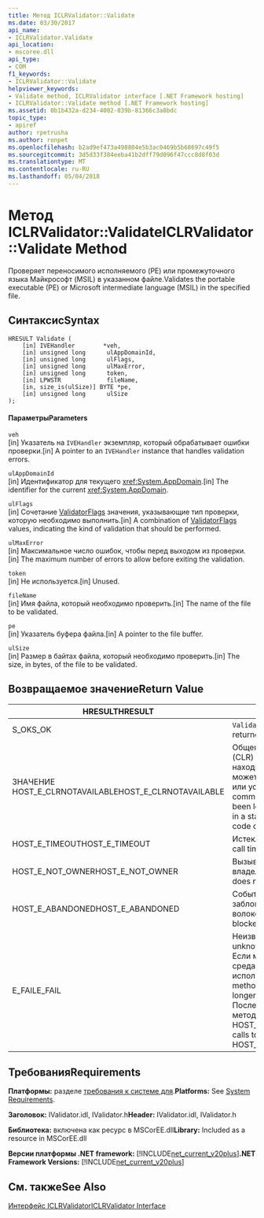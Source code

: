 ```yaml
---
title: Метод ICLRValidator::Validate
ms.date: 03/30/2017
api_name:
- ICLRValidator.Validate
api_location:
- mscoree.dll
api_type:
- COM
f1_keywords:
- ICLRValidator::Validate
helpviewer_keywords:
- Validate method, ICLRValidator interface [.NET Framework hosting]
- ICLRValidator::Validate method [.NET Framework hosting]
ms.assetid: 0b1b432a-d234-4002-839b-81366c3a8bdc
topic_type:
- apiref
author: rpetrusha
ms.author: ronpet
ms.openlocfilehash: b2ad9ef473a498804e5b3ac0469b5b68697c49f5
ms.sourcegitcommit: 3d5d33f384eeba41b2dff79d096f47ccc8d8f03d
ms.translationtype: MT
ms.contentlocale: ru-RU
ms.lasthandoff: 05/04/2018
---
```

# <a name="iclrvalidatorvalidate-method"></a><span data-ttu-id="5a566-102">Метод ICLRValidator::Validate</span><span class="sxs-lookup"><span data-stu-id="5a566-102">ICLRValidator::Validate Method</span></span>
<span data-ttu-id="5a566-103">Проверяет переносимого исполняемого (PE) или промежуточного языка Майкрософт (MSIL) в указанном файле.</span><span class="sxs-lookup"><span data-stu-id="5a566-103">Validates the portable executable (PE) or Microsoft intermediate language (MSIL) in the specified file.</span></span>  
  
## <a name="syntax"></a><span data-ttu-id="5a566-104">Синтаксис</span><span class="sxs-lookup"><span data-stu-id="5a566-104">Syntax</span></span>  
  
```  
HRESULT Validate (  
    [in] IVEHandler        *veh,  
    [in] unsigned long      ulAppDomainId,  
    [in] unsigned long      ulFlags,  
    [in] unsigned long      ulMaxError,  
    [in] unsigned long      token,  
    [in] LPWSTR             fileName,  
    [in, size_is(ulSize)] BYTE *pe,  
    [in] unsigned long      ulSize  
);      
```  
  
#### <a name="parameters"></a><span data-ttu-id="5a566-105">Параметры</span><span class="sxs-lookup"><span data-stu-id="5a566-105">Parameters</span></span>  
 `veh`  
 <span data-ttu-id="5a566-106">[in] Указатель на `IVEHandler` экземпляр, который обрабатывает ошибки проверки.</span><span class="sxs-lookup"><span data-stu-id="5a566-106">[in] A pointer to an `IVEHandler` instance that handles validation errors.</span></span>  
  
 `ulAppDomainId`  
 <span data-ttu-id="5a566-107">[in] Идентификатор для текущего <xref:System.AppDomain>.</span><span class="sxs-lookup"><span data-stu-id="5a566-107">[in] The identifier for the current <xref:System.AppDomain>.</span></span>  
  
 `ulFlags`  
 <span data-ttu-id="5a566-108">[in] Сочетание [ValidatorFlags](../../../../docs/framework/unmanaged-api/hosting/validatorflags-enumeration.md) значения, указывающие тип проверки, которую необходимо выполнить.</span><span class="sxs-lookup"><span data-stu-id="5a566-108">[in] A combination of [ValidatorFlags](../../../../docs/framework/unmanaged-api/hosting/validatorflags-enumeration.md) values, indicating the kind of validation that should be performed.</span></span>  
  
 `ulMaxError`  
 <span data-ttu-id="5a566-109">[in] Максимальное число ошибок, чтобы перед выходом из проверки.</span><span class="sxs-lookup"><span data-stu-id="5a566-109">[in] The maximum number of errors to allow before exiting the validation.</span></span>  
  
 `token`  
 <span data-ttu-id="5a566-110">[in] Не используется.</span><span class="sxs-lookup"><span data-stu-id="5a566-110">[in] Unused.</span></span>  
  
 `fileName`  
 <span data-ttu-id="5a566-111">[in] Имя файла, который необходимо проверить.</span><span class="sxs-lookup"><span data-stu-id="5a566-111">[in] The name of the file to be validated.</span></span>  
  
 `pe`  
 <span data-ttu-id="5a566-112">[in] Указатель буфера файла.</span><span class="sxs-lookup"><span data-stu-id="5a566-112">[in] A pointer to the file buffer.</span></span>  
  
 `ulSize`  
 <span data-ttu-id="5a566-113">[in] Размер в байтах файла, который необходимо проверить.</span><span class="sxs-lookup"><span data-stu-id="5a566-113">[in] The size, in bytes, of the file to be validated.</span></span>  
  
## <a name="return-value"></a><span data-ttu-id="5a566-114">Возвращаемое значение</span><span class="sxs-lookup"><span data-stu-id="5a566-114">Return Value</span></span>  
  
|<span data-ttu-id="5a566-115">HRESULT</span><span class="sxs-lookup"><span data-stu-id="5a566-115">HRESULT</span></span>|<span data-ttu-id="5a566-116">Описание</span><span class="sxs-lookup"><span data-stu-id="5a566-116">Description</span></span>|  
|-------------|-----------------|  
|<span data-ttu-id="5a566-117">S_OK</span><span class="sxs-lookup"><span data-stu-id="5a566-117">S_OK</span></span>|<span data-ttu-id="5a566-118">`Validate` успешно возвращен.</span><span class="sxs-lookup"><span data-stu-id="5a566-118">`Validate` returned successfully.</span></span>|  
|<span data-ttu-id="5a566-119">ЗНАЧЕНИЕ HOST_E_CLRNOTAVAILABLE</span><span class="sxs-lookup"><span data-stu-id="5a566-119">HOST_E_CLRNOTAVAILABLE</span></span>|<span data-ttu-id="5a566-120">Общеязыковая среда выполнения (CLR) не был загружен в процесс или находится в состоянии, в котором не может выполнять управляемый код или успешно обработать вызов.</span><span class="sxs-lookup"><span data-stu-id="5a566-120">The common language runtime (CLR) has not been loaded into a process, or the CLR is in a state in which it cannot run managed code or process the call successfully.</span></span>|  
|<span data-ttu-id="5a566-121">HOST_E_TIMEOUT</span><span class="sxs-lookup"><span data-stu-id="5a566-121">HOST_E_TIMEOUT</span></span>|<span data-ttu-id="5a566-122">Истекло время ожидания вызова.</span><span class="sxs-lookup"><span data-stu-id="5a566-122">The call timed out.</span></span>|  
|<span data-ttu-id="5a566-123">HOST_E_NOT_OWNER</span><span class="sxs-lookup"><span data-stu-id="5a566-123">HOST_E_NOT_OWNER</span></span>|<span data-ttu-id="5a566-124">Вызывающий объект не является владельцем блокировки.</span><span class="sxs-lookup"><span data-stu-id="5a566-124">The caller does not own the lock.</span></span>|  
|<span data-ttu-id="5a566-125">HOST_E_ABANDONED</span><span class="sxs-lookup"><span data-stu-id="5a566-125">HOST_E_ABANDONED</span></span>|<span data-ttu-id="5a566-126">Событие было отменено заблокированный поток или ожидал волокон.</span><span class="sxs-lookup"><span data-stu-id="5a566-126">An event was canceled while a blocked thread or fiber was waiting on it.</span></span>|  
|<span data-ttu-id="5a566-127">E_FAIL</span><span class="sxs-lookup"><span data-stu-id="5a566-127">E_FAIL</span></span>|<span data-ttu-id="5a566-128">Неизвестная Неустранимая ошибка.</span><span class="sxs-lookup"><span data-stu-id="5a566-128">An unknown catastrophic failure occurred.</span></span> <span data-ttu-id="5a566-129">Если метод вернет значение E_FAIL, среда CLR больше не может использоваться в процессе.</span><span class="sxs-lookup"><span data-stu-id="5a566-129">When a method returns E_FAIL, the CLR is no longer usable within the process.</span></span> <span data-ttu-id="5a566-130">Последующие вызовы размещение методы возвращают значение HOST_E_CLRNOTAVAILABLE.</span><span class="sxs-lookup"><span data-stu-id="5a566-130">Subsequent calls to hosting methods return HOST_E_CLRNOTAVAILABLE.</span></span>|  
  
## <a name="requirements"></a><span data-ttu-id="5a566-131">Требования</span><span class="sxs-lookup"><span data-stu-id="5a566-131">Requirements</span></span>  
 <span data-ttu-id="5a566-132">**Платформы:** разделе [требования к системе для](../../../../docs/framework/get-started/system-requirements.md).</span><span class="sxs-lookup"><span data-stu-id="5a566-132">**Platforms:** See [System Requirements](../../../../docs/framework/get-started/system-requirements.md).</span></span>  
  
 <span data-ttu-id="5a566-133">**Заголовок:** IValidator.idl, IValidator.h</span><span class="sxs-lookup"><span data-stu-id="5a566-133">**Header:** IValidator.idl, IValidator.h</span></span>  
  
 <span data-ttu-id="5a566-134">**Библиотека:** включена как ресурс в MSCorEE.dll</span><span class="sxs-lookup"><span data-stu-id="5a566-134">**Library:** Included as a resource in MSCorEE.dll</span></span>  
  
 <span data-ttu-id="5a566-135">**Версии платформы .NET framework:** [!INCLUDE[net_current_v20plus](../../../../includes/net-current-v20plus-md.md)]</span><span class="sxs-lookup"><span data-stu-id="5a566-135">**.NET Framework Versions:** [!INCLUDE[net_current_v20plus](../../../../includes/net-current-v20plus-md.md)]</span></span>  
  
## <a name="see-also"></a><span data-ttu-id="5a566-136">См. также</span><span class="sxs-lookup"><span data-stu-id="5a566-136">See Also</span></span>  
 [<span data-ttu-id="5a566-137">Интерфейс ICLRValidator</span><span class="sxs-lookup"><span data-stu-id="5a566-137">ICLRValidator Interface</span></span>](../../../../docs/framework/unmanaged-api/hosting/iclrvalidator-interface.md)
